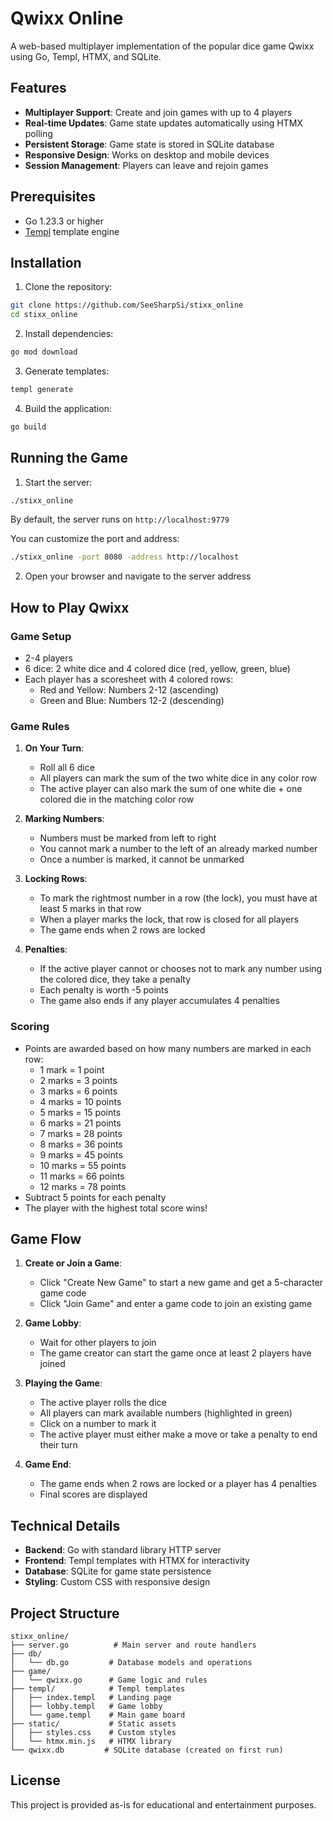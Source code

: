 # Qwixx Online

A web-based multiplayer implementation of the popular dice game Qwixx using Go, Templ, HTMX, and SQLite.

## Features

- **Multiplayer Support**: Create and join games with up to 4 players
- **Real-time Updates**: Game state updates automatically using HTMX polling
- **Persistent Storage**: Game state is stored in SQLite database
- **Responsive Design**: Works on desktop and mobile devices
- **Session Management**: Players can leave and rejoin games

## Prerequisites

- Go 1.23.3 or higher
- [Templ](https://templ.guide/) template engine

## Installation

1. Clone the repository:
```bash
git clone https://github.com/SeeSharpSi/stixx_online
cd stixx_online
```

2. Install dependencies:
```bash
go mod download
```

3. Generate templates:
```bash
templ generate
```

4. Build the application:
```bash
go build
```

## Running the Game

1. Start the server:
```bash
./stixx_online
```

By default, the server runs on `http://localhost:9779`

You can customize the port and address:
```bash
./stixx_online -port 8080 -address http://localhost
```

2. Open your browser and navigate to the server address

## How to Play Qwixx

### Game Setup
- 2-4 players
- 6 dice: 2 white dice and 4 colored dice (red, yellow, green, blue)
- Each player has a scoresheet with 4 colored rows:
  - Red and Yellow: Numbers 2-12 (ascending)
  - Green and Blue: Numbers 12-2 (descending)

### Game Rules

1. **On Your Turn**:
   - Roll all 6 dice
   - All players can mark the sum of the two white dice in any color row
   - The active player can also mark the sum of one white die + one colored die in the matching color row

2. **Marking Numbers**:
   - Numbers must be marked from left to right
   - You cannot mark a number to the left of an already marked number
   - Once a number is marked, it cannot be unmarked

3. **Locking Rows**:
   - To mark the rightmost number in a row (the lock), you must have at least 5 marks in that row
   - When a player marks the lock, that row is closed for all players
   - The game ends when 2 rows are locked

4. **Penalties**:
   - If the active player cannot or chooses not to mark any number using the colored dice, they take a penalty
   - Each penalty is worth -5 points
   - The game also ends if any player accumulates 4 penalties

### Scoring
- Points are awarded based on how many numbers are marked in each row:
  - 1 mark = 1 point
  - 2 marks = 3 points
  - 3 marks = 6 points
  - 4 marks = 10 points
  - 5 marks = 15 points
  - 6 marks = 21 points
  - 7 marks = 28 points
  - 8 marks = 36 points
  - 9 marks = 45 points
  - 10 marks = 55 points
  - 11 marks = 66 points
  - 12 marks = 78 points
- Subtract 5 points for each penalty
- The player with the highest total score wins!

## Game Flow

1. **Create or Join a Game**:
   - Click "Create New Game" to start a new game and get a 5-character game code
   - Click "Join Game" and enter a game code to join an existing game

2. **Game Lobby**:
   - Wait for other players to join
   - The game creator can start the game once at least 2 players have joined

3. **Playing the Game**:
   - The active player rolls the dice
   - All players can mark available numbers (highlighted in green)
   - Click on a number to mark it
   - The active player must either make a move or take a penalty to end their turn

4. **Game End**:
   - The game ends when 2 rows are locked or a player has 4 penalties
   - Final scores are displayed

## Technical Details

- **Backend**: Go with standard library HTTP server
- **Frontend**: Templ templates with HTMX for interactivity
- **Database**: SQLite for game state persistence
- **Styling**: Custom CSS with responsive design

## Project Structure

```
stixx_online/
├── server.go          # Main server and route handlers
├── db/
│   └── db.go         # Database models and operations
├── game/
│   └── qwixx.go      # Game logic and rules
├── templ/            # Templ templates
│   ├── index.templ   # Landing page
│   ├── lobby.templ   # Game lobby
│   └── game.templ    # Main game board
├── static/           # Static assets
│   ├── styles.css    # Custom styles
│   └── htmx.min.js   # HTMX library
└── qwixx.db         # SQLite database (created on first run)
```

## License

This project is provided as-is for educational and entertainment purposes.
